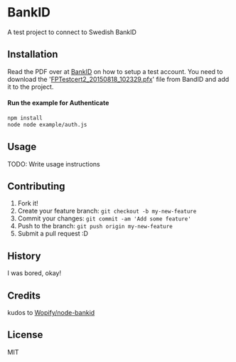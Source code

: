 # BankID
A test project to connect to Swedish BankID

## Installation
Read the PDF over at [BankID] on how to setup a test account.
You need to download the '[FPTestcert2_20150818_102329.pfx]' file from BandID and add it to the project.

#### Run the example for Authenticate
```sh
npm install
node node example/auth.js
```

## Usage
TODO: Write usage instructions

## Contributing
1. Fork it!
2. Create your feature branch: `git checkout -b my-new-feature`
3. Commit your changes: `git commit -am 'Add some feature'`
4. Push to the branch: `git push origin my-new-feature`
5. Submit a pull request :D

## History
I was bored, okay!

## Credits
kudos to [Wopify/node-bankid]

## License
MIT

[FPTestcert2_20150818_102329.pfx]: <https://www.bankid.com/bankid-i-dina-tjanster/rp-info>
[BankID]: <https://www.bankid.com/assets/bankid/rp/bankid-relying-party-guidelines-v2.15.pdf>
[Wopify/node-bankid]: <https://github.com/Wopify/node-bankid>